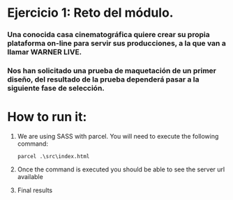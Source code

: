 # Ejercicio 1: Reto del módulo.

### Una conocida casa cinematográfica quiere crear su propia plataforma on-line para servir sus producciones, a la que van a llamar WARNER LIVE.
### Nos han solicitado una prueba de maquetación de un primer diseño, del resultado de la prueba dependerá pasar a la siguiente fase de selección.


# How to run it:
1. We are using SASS with parcel. You will need to execute the following command:
    ```
    parcel .\src\index.html
    ```
2. Once the command is executed you should be able to see the server url available


4. Final results


